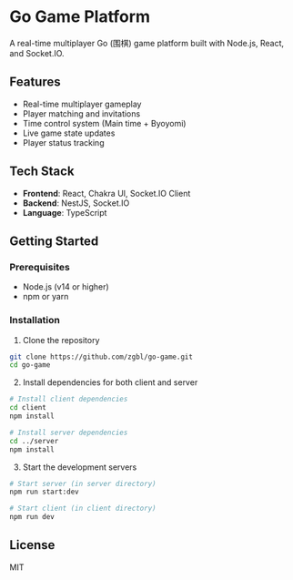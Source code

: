 # Go Game Platform

A real-time multiplayer Go (围棋) game platform built with Node.js, React, and Socket.IO.

## Features

- Real-time multiplayer gameplay
- Player matching and invitations
- Time control system (Main time + Byoyomi)
- Live game state updates
- Player status tracking

## Tech Stack

- **Frontend**: React, Chakra UI, Socket.IO Client
- **Backend**: NestJS, Socket.IO
- **Language**: TypeScript

## Getting Started

### Prerequisites

- Node.js (v14 or higher)
- npm or yarn

### Installation

1. Clone the repository
```bash
git clone https://github.com/zgbl/go-game.git
cd go-game
```

2. Install dependencies for both client and server
```bash
# Install client dependencies
cd client
npm install

# Install server dependencies
cd ../server
npm install
```

3. Start the development servers
```bash
# Start server (in server directory)
npm run start:dev

# Start client (in client directory)
npm run dev
```

## License

MIT
